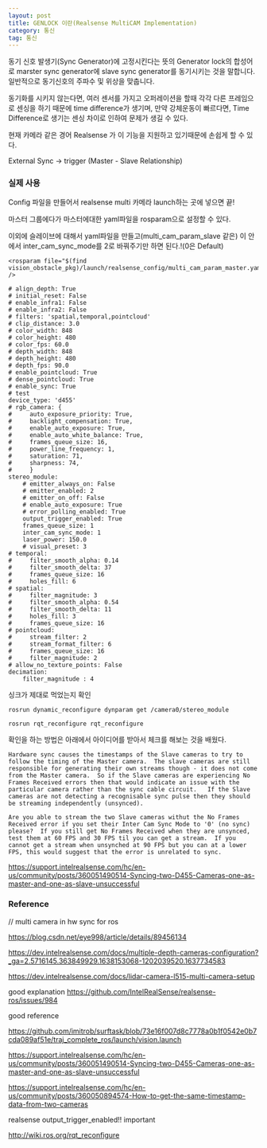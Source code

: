 ```yaml
---
layout: post
title: GENLOCK 이란(Realsense MultiCAM Implementation)
category: 통신
tag: 통신
---
```


동기 신호 발생기(Sync Generator)에 고정시킨다는 뜻의 Generator lock의 합성어로 marster sync generator에 slave sync generator를 동기시키는 것을 말합니다. 일반적으로 동기신호의 주파수 및 위상을 맞춥니다.

동기화를 시키지 않는다면, 여러 센서를 가지고 오퍼레이션을 할때 각각 다른 프레임으로 센싱을 하기 때문에 time difference가 생기며, 만약 강체운동이 빠르다면, Time Difference로 생기는 센싱 차이로 인하여 문제가 생길 수 있다.

현재 카메라 같은 경어 Realsense 가 이 기능을 지원하고 있기때문에 손쉽게 할 수 있다.


External Sync -> trigger (Master - Slave Relationship)


### 실제 사용

Config 파일을 만들어서 realsense multi 카메라 launch하는 곳에 넣으면 끝!

마스터 그룹에다가 마스터에대한 yaml파일을 rosparam으로 설정할 수 있다.

이외에 슬레이브에 대해서 yaml파일을 만들고(multi_cam_param_slave 같은) 이 안에서 inter_cam_sync_mode를 2로 바꿔주기만 하면 된다.!(0은 Default)

```
<rosparam file="$(find vision_obstacle_pkg)/launch/realsense_config/multi_cam_param_master.yaml" />
```

```
# align_depth: True
# initial_reset: False
# enable_infra1: False
# enable_infra2: False
# filters: 'spatial,temporal,pointcloud'
# clip_distance: 3.0
# color_width: 848
# color_height: 480
# color_fps: 60.0
# depth_width: 848
# depth_height: 480
# depth_fps: 90.0
# enable_pointcloud: True
# dense_pointcloud: True
# enable_sync: True
# test
device_type: 'd455'
# rgb_camera: {
#     auto_exposure_priority: True,
#     backlight_compensation: True,
#     enable_auto_exposure: True,
#     enable_auto_white_balance: True,
#     frames_queue_size: 16,
#     power_line_frequency: 1,
#     saturation: 71,
#     sharpness: 74,
#     }
stereo_module:
    # emitter_always_on: False
    # emitter_enabled: 2
    # emitter_on_off: False
    # enable_auto_exposure: True
    # error_polling_enabled: True
    output_trigger_enabled: True
    frames_queue_size: 1
    inter_cam_sync_mode: 1
    laser_power: 150.0
    # visual_preset: 3
# temporal:
#     filter_smooth_alpha: 0.14
#     filter_smooth_delta: 37
#     frames_queue_size: 16
#     holes_fill: 6
# spatial:
#     filter_magnitude: 3
#     filter_smooth_alpha: 0.54
#     filter_smooth_delta: 11
#     holes_fill: 3
#     frames_queue_size: 16
# pointcloud:
#     stream_filter: 2
#     stream_format_filter: 6
#     frames_queue_size: 16
#     filter_magnitude: 2
# allow_no_texture_points: False
decimation:
    filter_magnitude : 4
```

싱크가 제대로 먹었는지 확인

```
rosrun dynamic_reconfigure dynparam get /camera0/stereo_module
```

```
rosrun rqt_reconfigure rqt_reconfigure
```


확인을 하는 방법은 아래에서 아이디어를 받아서 체크를 해보는 것을 배웠다.

```
Hardware sync causes the timestamps of the Slave cameras to try to follow the timing of the Master camera.  The slave cameras are still responsible for generating their own streams though - it does not come from the Master camera.  So if the Slave cameras are experiencing No Frames Received errors then that would indicate an issue with the particular camera rather than the sync cable circuit.   If the Slave cameras are not detecting a recognisable sync pulse then they should be streaming independently (unsynced).

Are you able to stream the two Slave cameras withut the No Frames Received error if you set their Inter Cam Sync Mode to '0' (no sync) please?  If you still get No Frames Received when they are unsynced, test them at 60 FPS and 30 FPS til you can get a stream.  If you cannot get a stream when unsynched at 90 FPS but you can at a lower FPS, this would suggest that the error is unrelated to sync.
```




https://support.intelrealsense.com/hc/en-us/community/posts/360051490514-Syncing-two-D455-Cameras-one-as-master-and-one-as-slave-unsuccessful


### Reference

// multi camera in hw sync for ros

https://blog.csdn.net/eye998/article/details/89456134

https://dev.intelrealsense.com/docs/multiple-depth-cameras-configuration?_ga=2.5716145.363849929.1638153068-1202039520.1637734583

https://dev.intelrealsense.com/docs/lidar-camera-l515-multi-camera-setup

good explanation
https://github.com/IntelRealSense/realsense-ros/issues/984

good reference

https://github.com/imitrob/surftask/blob/73e16f007d8c7778a0b1f0542e0b7cda089af51e/traj_complete_ros/launch/vision.launch

https://support.intelrealsense.com/hc/en-us/community/posts/360051490514-Syncing-two-D455-Cameras-one-as-master-and-one-as-slave-unsuccessful

https://support.intelrealsense.com/hc/en-us/community/posts/360050894574-How-to-get-the-same-timestamp-data-from-two-cameras

realsense output_trigger_enabled!! important

http://wiki.ros.org/rqt_reconfigure
